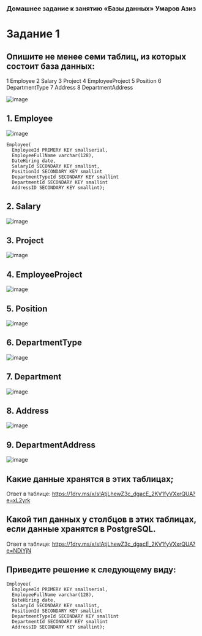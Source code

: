 ### Домашнее задание к занятию «Базы данных» Умаров Азиз

# Задание 1
## Опишите не менее семи таблиц, из которых состоит база данных:
1	Employee
2	Salary
3	Project
4	EmployeeProject
5	Position
6	DepartmentType
7	Address
8	DepartmentAddress

![image](https://github.com/UmarovAM/sys-homework/assets/118117183/b525586f-3184-4feb-921c-e18a71e19f94)

## 1.	Employee
![image](https://github.com/UmarovAM/sys-homework/assets/118117183/cd462c26-dc98-4475-b153-3d0e0420aa90)
```
Employee(
  EmployeeId PRIMERY KEY smallserial,
  EmployeeFullName varchar(128),
  DateHiring date,
  SalaryId SECONDARY KEY smallint,
  PositionId SECONDARY KEY smallint
  DepartmentTypeId SECONDARY KEY smallint
  DepartmentId SECONDARY KEY smallint
  AddressID SECONDARY KEY smallint);
```
## 2.	Salary
![image](https://github.com/UmarovAM/sys-homework/assets/118117183/74a03b87-b015-47f6-9ccf-9239ae10e7ed)

## 3.	Project
![image](https://github.com/UmarovAM/sys-homework/assets/118117183/1eae8981-c6d4-4f0e-b1b2-fe273bf35c07)

## 4.	EmployeeProject
![image](https://github.com/UmarovAM/sys-homework/assets/118117183/d8f670bb-c02b-421b-9927-658b01894d95)

## 5.	Position
![image](https://github.com/UmarovAM/sys-homework/assets/118117183/8dbde879-d68f-4865-8625-7e2b1b7574f6)

## 6.	DepartmentType
![image](https://github.com/UmarovAM/sys-homework/assets/118117183/0be339f9-6e48-4ca9-ac96-15fd2af69c37)

## 7.	Department
![image](https://github.com/UmarovAM/sys-homework/assets/118117183/eb06234e-42c4-4af8-8f46-0bce097ea384)

## 8.	Address
![image](https://github.com/UmarovAM/sys-homework/assets/118117183/9b3f5345-7e16-4662-a3aa-4af5694d8b28)

## 9.	DepartmentAddress
![image](https://github.com/UmarovAM/sys-homework/assets/118117183/0e80b7d7-3ef0-4bc2-80ad-3869c97139f4)



## Какие данные хранятся в этих таблицах;
Ответ в таблице:
https://1drv.ms/x/s!AtjLhewZ3c_dgacE_2KV1fyVXxrQUA?e=xL2yrk

## Какой тип данных у столбцов в этих таблицах, если данные хранятся в PostgreSQL.
Ответ в таблице:
https://1drv.ms/x/s!AtjLhewZ3c_dgacE_2KV1fyVXxrQUA?e=NDiYjN

## Приведите решение к следующему виду:
```
Employee(
  EmployeeId PRIMERY KEY smallserial,
  EmployeeFullName varchar(128),
  DateHiring date,
  SalaryId SECONDARY KEY smallint,
  PositionId SECONDARY KEY smallint
  DepartmentTypeId SECONDARY KEY smallint
  DepartmentId SECONDARY KEY smallint
  AddressID SECONDARY KEY smallint);
```
